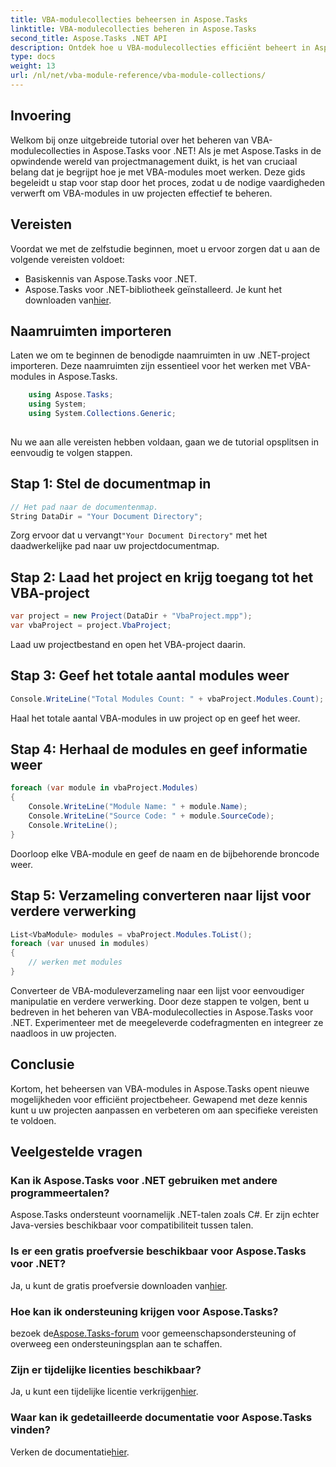 ```yaml
---
title: VBA-modulecollecties beheersen in Aspose.Tasks
linktitle: VBA-modulecollecties beheren in Aspose.Tasks
second_title: Aspose.Tasks .NET API
description: Ontdek hoe u VBA-modulecollecties efficiënt beheert in Aspose.Tasks voor .NET. Stap-voor-stap handleiding voor naadloze integratie in uw projecten.
type: docs
weight: 13
url: /nl/net/vba-module-reference/vba-module-collections/
---
```

## Invoering
Welkom bij onze uitgebreide tutorial over het beheren van VBA-modulecollecties in Aspose.Tasks voor .NET! Als je met Aspose.Tasks in de opwindende wereld van projectmanagement duikt, is het van cruciaal belang dat je begrijpt hoe je met VBA-modules moet werken. Deze gids begeleidt u stap voor stap door het proces, zodat u de nodige vaardigheden verwerft om VBA-modules in uw projecten effectief te beheren.
## Vereisten
Voordat we met de zelfstudie beginnen, moet u ervoor zorgen dat u aan de volgende vereisten voldoet:
- Basiskennis van Aspose.Tasks voor .NET.
-  Aspose.Tasks voor .NET-bibliotheek geïnstalleerd. Je kunt het downloaden van[hier](https://releases.aspose.com/tasks/net/).
## Naamruimten importeren
Laten we om te beginnen de benodigde naamruimten in uw .NET-project importeren. Deze naamruimten zijn essentieel voor het werken met VBA-modules in Aspose.Tasks.
```csharp
    using Aspose.Tasks;
    using System;
    using System.Collections.Generic;
    
```
Nu we aan alle vereisten hebben voldaan, gaan we de tutorial opsplitsen in eenvoudig te volgen stappen.
## Stap 1: Stel de documentmap in
```csharp
// Het pad naar de documentenmap.
String DataDir = "Your Document Directory";
```
 Zorg ervoor dat u vervangt`"Your Document Directory"` met het daadwerkelijke pad naar uw projectdocumentmap.
## Stap 2: Laad het project en krijg toegang tot het VBA-project
```csharp
var project = new Project(DataDir + "VbaProject.mpp");
var vbaProject = project.VbaProject;
```
Laad uw projectbestand en open het VBA-project daarin.
## Stap 3: Geef het totale aantal modules weer
```csharp
Console.WriteLine("Total Modules Count: " + vbaProject.Modules.Count);
```
Haal het totale aantal VBA-modules in uw project op en geef het weer.
## Stap 4: Herhaal de modules en geef informatie weer
```csharp
foreach (var module in vbaProject.Modules)
{
    Console.WriteLine("Module Name: " + module.Name);
    Console.WriteLine("Source Code: " + module.SourceCode);
    Console.WriteLine();
}
```
Doorloop elke VBA-module en geef de naam en de bijbehorende broncode weer.
## Stap 5: Verzameling converteren naar lijst voor verdere verwerking
```csharp
List<VbaModule> modules = vbaProject.Modules.ToList();
foreach (var unused in modules)
{
    // werken met modules
}
```
Converteer de VBA-moduleverzameling naar een lijst voor eenvoudiger manipulatie en verdere verwerking.
Door deze stappen te volgen, bent u bedreven in het beheren van VBA-modulecollecties in Aspose.Tasks voor .NET. Experimenteer met de meegeleverde codefragmenten en integreer ze naadloos in uw projecten.
## Conclusie
Kortom, het beheersen van VBA-modules in Aspose.Tasks opent nieuwe mogelijkheden voor efficiënt projectbeheer. Gewapend met deze kennis kunt u uw projecten aanpassen en verbeteren om aan specifieke vereisten te voldoen.
## Veelgestelde vragen
### Kan ik Aspose.Tasks voor .NET gebruiken met andere programmeertalen?
Aspose.Tasks ondersteunt voornamelijk .NET-talen zoals C#. Er zijn echter Java-versies beschikbaar voor compatibiliteit tussen talen.
### Is er een gratis proefversie beschikbaar voor Aspose.Tasks voor .NET?
Ja, u kunt de gratis proefversie downloaden van[hier](https://releases.aspose.com/).
### Hoe kan ik ondersteuning krijgen voor Aspose.Tasks?
 bezoek de[Aspose.Tasks-forum](https://forum.aspose.com/c/tasks/15) voor gemeenschapsondersteuning of overweeg een ondersteuningsplan aan te schaffen.
### Zijn er tijdelijke licenties beschikbaar?
 Ja, u kunt een tijdelijke licentie verkrijgen[hier](https://purchase.aspose.com/temporary-license/).
### Waar kan ik gedetailleerde documentatie voor Aspose.Tasks vinden?
 Verken de documentatie[hier](https://reference.aspose.com/tasks/net/).